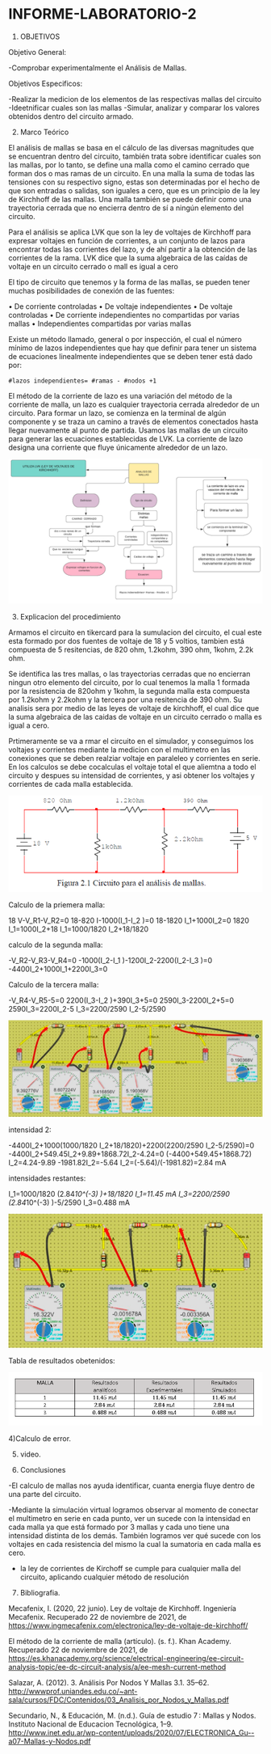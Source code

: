 # INFORME-LABORATORIO-2
1) OBJETIVOS

Objetivo General: 

-Comprobar experimentalmente el Análisis de Mallas.


Objetivos Especificos:

-Realizar la medicion de los elementos de las respectivas mallas del circuito
-Ideetnificar cuales son las mallas
-Simular, analizar y comparar los valores obtenidos dentro del circuito armado.

2) Marco Teórico


El análisis de mallas se basa en el cálculo de las diversas magnitudes que se encuentran dentro del circuito, también trata sobre identificar cuales son las mallas, por lo tanto, se define una malla como el camino cerrado que forman dos o mas ramas de un circuito. En una malla la suma de todas las tensiones con su respectivo signo, estas son determinadas por el hecho de que son entradas o salidas, son iguales a cero, que es un principio de la ley de Kirchhoff de las mallas. Una malla también se puede definir como una trayectoria cerrada que no encierra dentro de sí a ningún elemento del circuito.

Para el análisis se aplica LVK que son la ley de voltajes de Kirchhoff para expresar voltajes en función de corrientes, a un conjunto de lazos para encontrar todas las corrientes del lazo, y de ahí partir a la obtención de las corrientes de la rama. LVK dice que la suma algebraica de las caídas de voltaje en un circuito cerrado o mall es igual a cero

El tipo de circuito que tenemos y la forma de las mallas, se pueden tener muchas posibilidades de conexión de las fuentes:

•	De corriente controladas
•	De voltaje independientes
•	De voltaje controladas
•	De corriente independientes no compartidas por varias mallas
•	Independientes compartidas por varias mallas


Existe un método llamado, general o por inspección, el cual el número mínimo de lazos independientes que hay que definir para tener un sistema de ecuaciones linealmente independientes que se deben tener está dado por:


    #lazos independientes= #ramas - #nodos +1

El método de la corriente de lazo es una variación del método de la corriente de malla, un lazo es cualquier trayectoria cerrada alrededor de un circuito. Para formar un lazo, se comienza en la terminal de algún componente y se traza un camino a través de elementos conectados hasta llegar nuevamente al punto de partida.
Usamos las mallas de un circuito para generar las ecuaciones establecidas de LVK. La corriente de lazo designa una corriente que fluye únicamente alrededor de un lazo. 

![](https://github.com/AxelHerrera4/INFORME-LABORATORIO-2/blob/1b244cbf74fcb54ed945d27fe93aecf23668e3ff/imagenes/mapa%20del%20lab2.png)

3) Explicacion del procedimiento

Armamos el circuito en tikercard para la sumulacion del circuito, el cual este esta formado por dos fuentes de voltaje de 18 y 5 voltios, tambien está compuesta de 5 resitencias, de 820 ohm, 1.2kohm, 390 ohm, 1kohm, 2.2k ohm.

Se identifica las tres mallas, o las trayectorias cerradas que no encierran ningun otro elemento del circuito, por lo cual tenemos la malla 1 formada por la resistencia de 820ohm y 1kohm, la segunda malla esta compuesta por 1.2kohm y 2.2kohm y la tercera por una resitencia de 390 ohm. Su analisis sera por medio de las leyes de voltaje de kirchhoff, el cual dice que la suma algebraica de las caidas de voltaje en un circuito cerrado o malla es igual a cero.

Prtimeramente se va a rmar el circuito en el simulador, y conseguimos los voltajes y corrientes mediante la medicion con el multimetro en las conexiones que se deben realziar voltaje en paraleleo y corrientes en serie. En los calculos se debe cocalculas el voltaje total el que aliemtna a todo el circuito y despues su intensidad de corrientes, y asi obtener los voltajes y corrientes de cada malla establecida.

![](imagenes/circuito.png)


Calculo de la priemera malla:

18 V-V_R1-V_R2=0
18-820 I-1000(I_1-I_2 )=0
18-1820 I_1+1000I_2=0
1820 I_1=1000I_2+18
I_1=1000/1820 I_2+18/1820


calculo de la segunda malla:

-V_R2-V_R3-V_R4=0
-1000(I_2-I_1 )-1200I_2-2200(I_2-I_3 )=0
-4400I_2+1000I_1+2200I_3=0





Calculo de la tercera malla:

-V_R4-V_R5-5=0
2200(I_3-I_2 )+390I_3+5=0
2590I_3-2200I_2+5=0
2590I_3=2200I_2-5
I_3=2200/2590 I_2-5/2590


![](imagenes/voltaje.png)



intensidad 2:

-4400I_2+1000(1000/1820 I_2+18/1820)+2200(2200/2590 I_2-5/2590)=0
-4400I_2+549.45I_2+9.89+1868.72I_2-4.24=0
(-4400+549.45+1868.72) I_2=4.24-9.89
-1981.82I_2=-5.64
I_2=(-5.64)/(-1981.82)=2.84 mA

intensidades restantes:

I_1=1000/1820 (2.84*10^(-3)  )+18/1820
I_1=11.45 mA
I_3=2200/2590 (2.84*10^(-3) )-5/2590
I_3=0.488 mA 



![](imagenes/intensidad.png)


Tabla de resultados obetenidos:


![](imagenes/tabla.png)



4)Calculo de error.







5) video.


6) Conclusiones

-El calculo de mallas nos ayuda identificar, cuanta energia fluye dentro de una parte del circuito.

-Mediante la simulación virtual logramos observar al momento de conectar el multimetro en serie en cada punto, ver un sucede con la intensidad en cada malla ya que está formado por 3 mallas y cada uno tiene una intensidad distinta de los demás. También logramos ver qué sucede con los voltajes en cada resistencia del mismo la cual la sumatoria en cada malla es cero.

- la ley de corrientes de Kirchoff se cumple para cualquier malla del circuito, aplicando cualquier método de resolución

7) Bibliografia.

Mecafenix, I. (2020, 22 junio). Ley de voltaje de Kirchhoff. Ingeniería Mecafenix. Recuperado 22 de noviembre de 2021, de https://www.ingmecafenix.com/electronica/ley-de-voltaje-de-kirchhoff/

El método de la corriente de malla (artículo). (s. f.). Khan Academy. Recuperado 22 de noviembre de 2021, de https://es.khanacademy.org/science/electrical-engineering/ee-circuit-analysis-topic/ee-dc-circuit-analysis/a/ee-mesh-current-method

Salazar, A. (2012). 3. Análisis Por Nodos Y Mallas 3.1. 35–62. http://wwwprof.uniandes.edu.co/~ant-sala/cursos/FDC/Contenidos/03_Analisis_por_Nodos_y_Mallas.pdf

Secundario, N., & Educación, M. (n.d.). Guía de estudio 7 : Mallas y Nodos. Instituto Nacional de Educacion Tecnológica, 1–9. http://www.inet.edu.ar/wp-content/uploads/2020/07/ELECTRONICA_Gu--a07-Mallas-y-Nodos.pdf




